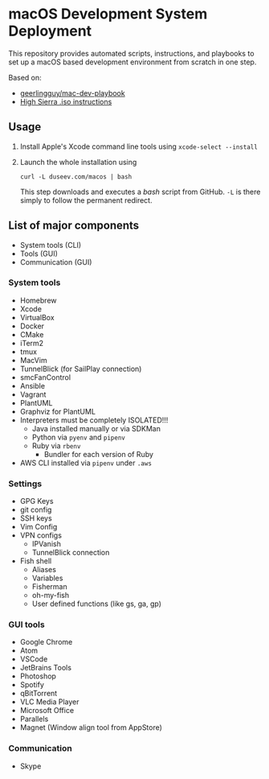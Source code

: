 # macOS Development System Deployment

This repository provides automated scripts, instructions, and playbooks to set up a macOS based development environment from scratch in one step.

Based on:
   - [geerlingguy/mac-dev-playbook](https://github.com/geerlingguy/mac-dev-playbook)
   - [High Sierra .iso instructions](https://tobiwashere.de/2017/10/virtualbox-how-to-create-a-macos-high-sierra-vm-to-run-on-a-mac-host-system/)

## Usage

1. Install Apple's Xcode command line tools using `xcode-select --install`
2. Launch the whole installation using

   ```console
   curl -L duseev.com/macos | bash
   ```

   This step downloads and executes a *bash* script from GitHub. `-L` is there simply to follow the permanent redirect. 

## List of major components
* System tools (CLI)
* Tools (GUI)
* Communication (GUI)

### System tools
* Homebrew
* Xcode
* VirtualBox
* Docker
* CMake
* iTerm2
* tmux
* MacVim
* TunnelBlick (for SailPlay connection)
* smcFanControl
* Ansible
* Vagrant
* PlantUML
* Graphviz for PlantUML
* Interpreters must be completely ISOLATED!!!
  * Java installed manually or via SDKMan
  * Python via `pyenv` and `pipenv`
  * Ruby via `rbenv` 
    * Bundler for each version of Ruby
* AWS CLI installed via `pipenv` under `.aws`
 
### Settings
* GPG Keys
* git config
* SSH keys
* Vim Config
* VPN configs
  * IPVanish
  * TunnelBlick connection
* Fish shell
  * Aliases
  * Variables
  * Fisherman
  * oh-my-fish
  * User defined functions (like gs, ga, gp)


### GUI tools
* Google Chrome
* Atom
* VSCode
* JetBrains Tools
* Photoshop
* Spotify
* qBitTorrent
* VLC Media Player
* Microsoft Office
* Parallels
* Magnet (Window align tool from AppStore)

### Communication
* Skype 

